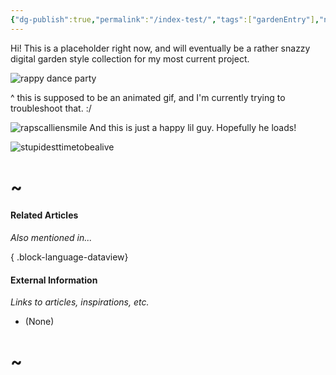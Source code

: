 ```yaml
---
{"dg-publish":true,"permalink":"/index-test/","tags":["gardenEntry"],"noteIcon":"2","created":"2025-05-08T07:04:01.615-04:00"}
---
```




Hi! This is a placeholder right now, and will eventually be a rather snazzy digital garden style collection for my most current project.



![rappy dance party](/img/user/Files/rappydance.gif)

^ this is supposed to be an animated gif, and I'm currently trying to troubleshoot that. :/ 

![rapscalliensmile](/img/user/Files/rapscalliensmile.png)
And this is just a happy lil guy. Hopefully he loads!

![stupidesttimetobealive](/img/user/Files/stupidesttimetobealive.gif)




# ~
#### Related Articles
*Also mentioned in...*

{ .block-language-dataview}

#### External Information 
*Links to articles, inspirations, etc.* 
* (None)
# ~







